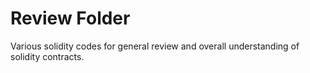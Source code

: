 # Review Folder
Various solidity codes for general review and overall understanding of solidity contracts. 
